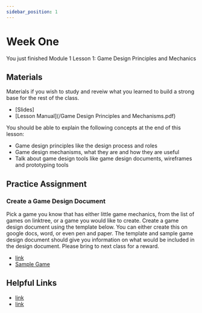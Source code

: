 ```yaml
---
sidebar_position: 1
---
```


# Week One

You just finished Module 1 Lesson 1: Game Design Principles and Mechanics

## Materials

Materials if you wish to study and reveiw what you learned to build a strong base for the rest of the class.

- [Slides]
- [Lesson Manual](/Game Design Principles and Mechanisms.pdf)

You should be able to explain the following concepts at the end of this lesson:

- Game design principles like the design process and roles
- Game design mechanisms, what they are and how they are useful
- Talk about game design tools like game design documents, wireframes and prototyping tools


## Practice Assignment

### Create a Game Design Document

Pick a game you know that has either little game mechanics, from the list of games on linktree, or a game you would like to create.
Create a game design document using the template below.  You can either create this on google docs, word, or even pen and paper.
The template and sample game design document should give you information on what would be included in the design document.
Please bring to next class for a reward.

- [link](http://google.com)
- [Sample Game](http://google.com)

## Helpful Links

- [link](http://google.com)
- [link](http://google.com)
